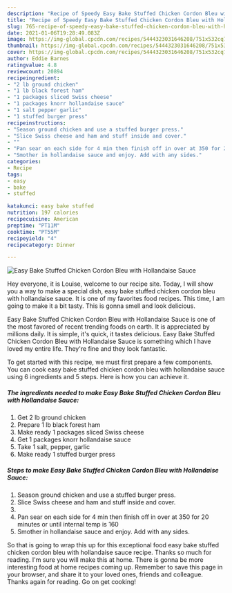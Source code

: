 ```yaml
---
description: "Recipe of Speedy Easy Bake Stuffed Chicken Cordon Bleu with Hollandaise Sauce"
title: "Recipe of Speedy Easy Bake Stuffed Chicken Cordon Bleu with Hollandaise Sauce"
slug: 765-recipe-of-speedy-easy-bake-stuffed-chicken-cordon-bleu-with-hollandaise-sauce
date: 2021-01-06T19:28:49.083Z
image: https://img-global.cpcdn.com/recipes/5444323031646208/751x532cq70/easy-bake-stuffed-chicken-cordon-bleu-with-hollandaise-sauce-recipe-main-photo.jpg
thumbnail: https://img-global.cpcdn.com/recipes/5444323031646208/751x532cq70/easy-bake-stuffed-chicken-cordon-bleu-with-hollandaise-sauce-recipe-main-photo.jpg
cover: https://img-global.cpcdn.com/recipes/5444323031646208/751x532cq70/easy-bake-stuffed-chicken-cordon-bleu-with-hollandaise-sauce-recipe-main-photo.jpg
author: Eddie Barnes
ratingvalue: 4.8
reviewcount: 20894
recipeingredient:
- "2 lb ground chicken"
- "1 lb black forest ham"
- "1 packages sliced Swiss cheese"
- "1 packages knorr hollandaise sauce"
- "1 salt pepper garlic"
- "1 stuffed burger press"
recipeinstructions:
- "Season ground chicken and use a stuffed burger press."
- "Slice Swiss cheese and ham and stuff inside and cover."
- ""
- "Pan sear on each side for 4 min then finish off in over at 350 for 20 minutes or until internal temp is 160"
- "Smother in hollandaise sauce and enjoy. Add with any sides."
categories:
- Recipe
tags:
- easy
- bake
- stuffed

katakunci: easy bake stuffed 
nutrition: 197 calories
recipecuisine: American
preptime: "PT11M"
cooktime: "PT55M"
recipeyield: "4"
recipecategory: Dinner

---
```



![Easy Bake Stuffed Chicken Cordon Bleu with Hollandaise Sauce](https://img-global.cpcdn.com/recipes/5444323031646208/751x532cq70/easy-bake-stuffed-chicken-cordon-bleu-with-hollandaise-sauce-recipe-main-photo.jpg)

Hey everyone, it is Louise, welcome to our recipe site. Today, I will show you a way to make a special dish, easy bake stuffed chicken cordon bleu with hollandaise sauce. It is one of my favorites food recipes. This time, I am going to make it a bit tasty. This is gonna smell and look delicious.



Easy Bake Stuffed Chicken Cordon Bleu with Hollandaise Sauce is one of the most favored of recent trending foods on earth. It is appreciated by millions daily. It is simple, it's quick, it tastes delicious. Easy Bake Stuffed Chicken Cordon Bleu with Hollandaise Sauce is something which I have loved my entire life. They're fine and they look fantastic.


To get started with this recipe, we must first prepare a few components. You can cook easy bake stuffed chicken cordon bleu with hollandaise sauce using 6 ingredients and 5 steps. Here is how you can achieve it.

<!--inarticleads1-->

##### The ingredients needed to make Easy Bake Stuffed Chicken Cordon Bleu with Hollandaise Sauce:

1. Get 2 lb ground chicken
1. Prepare 1 lb black forest ham
1. Make ready 1 packages sliced Swiss cheese
1. Get 1 packages knorr hollandaise sauce
1. Take 1 salt, pepper, garlic
1. Make ready 1 stuffed burger press




<!--inarticleads2-->

##### Steps to make Easy Bake Stuffed Chicken Cordon Bleu with Hollandaise Sauce:

1. Season ground chicken and use a stuffed burger press.
1. Slice Swiss cheese and ham and stuff inside and cover.
1. 
1. Pan sear on each side for 4 min then finish off in over at 350 for 20 minutes or until internal temp is 160
1. Smother in hollandaise sauce and enjoy. Add with any sides.




So that is going to wrap this up for this exceptional food easy bake stuffed chicken cordon bleu with hollandaise sauce recipe. Thanks so much for reading. I'm sure you will make this at home. There is gonna be more interesting food at home recipes coming up. Remember to save this page in your browser, and share it to your loved ones, friends and colleague. Thanks again for reading. Go on get cooking!
